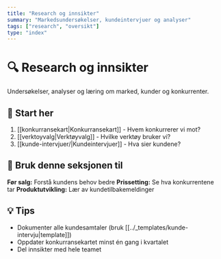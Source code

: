 ```yaml
---
title: "Research og innsikter"
summary: "Markedsundersøkelser, kundeintervjuer og analyser"
tags: ["research", "oversikt"]
type: "index"
---
```


# 🔍 Research og innsikter

Undersøkelser, analyser og læring om marked, kunder og konkurrenter.

## 📝 Start her

1. [[konkurransekart|Konkurransekart]] - Hvem konkurrerer vi mot?
2. [[verktoyvalg|Verktøyvalg]] - Hvilke verktøy bruker vi?
3. [[kunde-intervjuer/|Kundeintervjuer]] - Hva sier kundene?

## 🔄 Bruk denne seksjonen til

**Før salg:** Forstå kundens behov bedre
**Prissetting:** Se hva konkurrentene tar
**Produktutvikling:** Lær av kundetilbakemeldinger

## 💡 Tips

- Dokumenter alle kundesamtaler (bruk [[../_templates/kunde-intervju|template]])
- Oppdater konkurransekartet minst én gang i kvartalet
- Del innsikter med hele teamet
